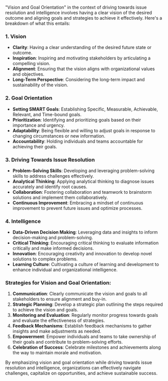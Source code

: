 "Vision and Goal Orientation" in the context of driving towards issue resolution and intelligence involves having a clear vision of the desired outcome and aligning goals and strategies to achieve it effectively. Here's a breakdown of what this entails:

### 1. **Vision**
- **Clarity**: Having a clear understanding of the desired future state or outcome.
- **Inspiration**: Inspiring and motivating stakeholders by articulating a compelling vision.
- **Alignment**: Ensuring that the vision aligns with organizational values and objectives.
- **Long-Term Perspective**: Considering the long-term impact and sustainability of the vision.

### 2. **Goal Orientation**
- **Setting SMART Goals**: Establishing Specific, Measurable, Achievable, Relevant, and Time-bound goals.
- **Prioritization**: Identifying and prioritizing goals based on their importance and urgency.
- **Adaptability**: Being flexible and willing to adjust goals in response to changing circumstances or new information.
- **Accountability**: Holding individuals and teams accountable for achieving their goals.

### 3. **Driving Towards Issue Resolution**
- **Problem-Solving Skills**: Developing and leveraging problem-solving skills to address challenges effectively.
- **Analytical Thinking**: Applying analytical thinking to diagnose issues accurately and identify root causes.
- **Collaboration**: Fostering collaboration and teamwork to brainstorm solutions and implement them collaboratively.
- **Continuous Improvement**: Embracing a mindset of continuous improvement to prevent future issues and optimize processes.

### 4. **Intelligence**
- **Data-Driven Decision Making**: Leveraging data and insights to inform decision-making and problem-solving.
- **Critical Thinking**: Encouraging critical thinking to evaluate information critically and make informed decisions.
- **Innovation**: Encouraging creativity and innovation to develop novel solutions to complex problems.
- **Learning Culture**: Cultivating a culture of learning and development to enhance individual and organizational intelligence.

### Strategies for Vision and Goal Orientation:

1. **Communication**: Clearly communicate the vision and goals to all stakeholders to ensure alignment and buy-in.
2. **Strategic Planning**: Develop a strategic plan outlining the steps required to achieve the vision and goals.
3. **Monitoring and Evaluation**: Regularly monitor progress towards goals and evaluate the effectiveness of strategies.
4. **Feedback Mechanisms**: Establish feedback mechanisms to gather insights and make adjustments as needed.
5. **Empowerment**: Empower individuals and teams to take ownership of their goals and contribute to problem-solving efforts.
6. **Celebration of Success**: Celebrate milestones and achievements along the way to maintain morale and motivation.

By emphasizing vision and goal orientation while driving towards issue resolution and intelligence, organizations can effectively navigate challenges, capitalize on opportunities, and achieve sustainable success.